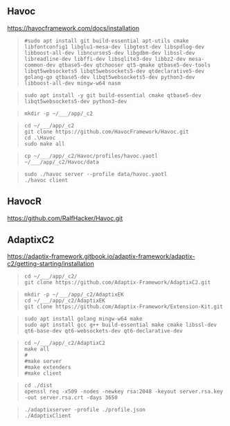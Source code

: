 Havoc
---
https://havocframework.com/docs/installation

> `#sudo apt install git build-essential apt-utils cmake libfontconfig1 libglu1-mesa-dev libgtest-dev libspdlog-dev libboost-all-dev libncurses5-dev libgdbm-dev libssl-dev libreadline-dev libffi-dev libsqlite3-dev libbz2-dev mesa-common-dev qtbase5-dev qtchooser qt5-qmake qtbase5-dev-tools libqt5websockets5 libqt5websockets5-dev qtdeclarative5-dev golang-go qtbase5-dev libqt5websockets5-dev python3-dev libboost-all-dev mingw-w64 nasm`

> `sudo apt install -y git build-essential cmake qtbase5-dev libqt5websockets5-dev python3-dev`  

> `mkdir -p ~/___/app/_c2`  

> `cd ~/___/app/_c2`    
> `git clone https://github.com/HavocFramework/Havoc.git`  
> `cd .\Havoc`  
> `sudo make all`  

> `cp ~/___/app/_c2/Havoc/profiles/havoc.yaotl ~/___/app/_c2/Havoc/data`  

> `sudo ./havoc server --profile data/havoc.yaotl`  
> `./havoc client`  

HavocR
---
https://github.com/RalfHacker/Havoc.git  


AdaptixC2
---
https://adaptix-framework.gitbook.io/adaptix-framework/adaptix-c2/getting-starting/installation

> `cd ~/___/app/_c2/`  
> `git clone https://github.com/Adaptix-Framework/AdaptixC2.git`  

> `mkdir -p ~/___/app/_c2/AdaptixEK`  
> `cd ~/___/app/_c2/AdaptixEK`      
> `git clone https://github.com/Adaptix-Framework/Extension-Kit.git`  

> `sudo apt install golang mingw-w64 make`  
> `sudo apt install gcc g++ build-essential make cmake libssl-dev qt6-base-dev qt6-websockets-dev qt6-declarative-dev`  

> `cd ~/___/app/_c2/AdaptixC2`  
> `make all`  
> `#`  
> `#make server`  
> `#make extenders`  
> `#make client`  

> `cd ./dist`  
> `openssl req -x509 -nodes -newkey rsa:2048 -keyout server.rsa.key -out server.rsa.crt -days 3650`  

> `./adaptixserver -profile ./profile.json`  
> `./AdaptixClient`  



